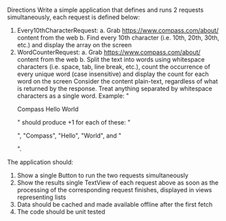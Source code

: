 Directions
Write a simple application that defines and runs 2 requests simultaneously, each request is
defined below:
1. Every10thCharacterRequest:
a. Grab https://www.compass.com/about/ content from the web
b. Find every 10th character (i.e. 10th, 20th, 30th, etc.) and display the array on
the screen
2. WordCounterRequest:
a. Grab https://www.compass.com/about/ content from the web
b. Split the text into words using whitespace characters (i.e. space, tab, line
break, etc.), count the occurrence of every unique word (case insensitive) and
display the count for each word on the screen
Consider the content plain-text, regardless of what is returned by the response. Treat
anything separated
by whitespace characters as a single word. Example:
"<p> Compass Hello World </p>" should produce +1 for each of these: "<p>", "Compass",
"Hello", "World", and "</p>".

The application should:
1. Show a single Button to run the two requests simultaneously
2. Show the results single TextView of each request above as soon as the processing of the
corresponding request finishes, displayed in views representing lists
3. Data should be cached and made available offline after the first fetch
4. The code should be unit tested
